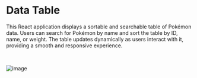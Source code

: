 # Data Table

This React application displays a sortable and searchable table of Pokémon data. Users can search for Pokémon by name and sort the table by ID, name, or weight. The table updates dynamically as users interact with it, providing a smooth and responsive experience.

<br>

![image](https://github.com/azlibdar/r-data-table/assets/121456353/05c73d07-7332-470c-b4fb-c870c22a1652)
